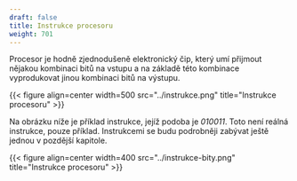 ```yaml
---
draft: false
title: Instrukce procesoru
weight: 701
---
```


Procesor je hodně zjednodušeně elektronický čip, který umí přijmout nějakou kombinaci bitů na vstupu a na základě této kombinace vyprodukovat jinou kombinaci bitů na výstupu.

{{< figure align=center width=500 src="../instrukce.png" title="Instrukce procesoru" >}}

Na obrázku níže je příklad instrukce, jejíž podoba je *010011*.  Toto není reálná instrukce, pouze příklad. Instrukcemi se budu podrobněji zabývat ještě jednou v pozdější kapitole.

{{< figure align=center width=400 src="../instrukce-bity.png" title="Instrukce procesoru" >}}